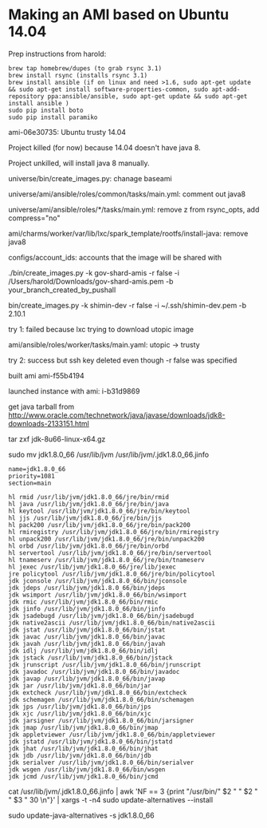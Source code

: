 Making an AMI based on Ubuntu 14.04
==========

Prep instructions from harold:
```
brew tap homebrew/dupes (to grab rsync 3.1)
brew install rsync (installs rsync 3.1)
brew install ansible (if on linux and need >1.6, sudo apt-get update && sudo apt-get install software-properties-common, sudo apt-add-repository ppa:ansible/ansible, sudo apt-get update && sudo apt-get install ansible )
sudo pip install boto
sudo pip install paramiko
```

ami-06e30735: Ubuntu trusty 14.04

Project killed (for now) because 14.04 doesn't have java 8.

Project unkilled, will install java 8 manually.


universe/bin/create_images.py: chanage baseami

universe/ami/ansible/roles/common/tasks/main.yml: comment out java8


universe/ami/ansible/roles/*/tasks/main.yml: remove z from rsync_opts, add compress=\"no\"

ami/charms/worker/var/lib/lxc/spark_template/rootfs/install-java: remove java8

configs/account_ids: accounts that the image will be shared with

./bin/create_images.py -k gov-shard-amis -r false -i /Users/harold/Downloads/gov-shard-amis.pem -b your_branch_created_by_pushall

bin/create_images.py -k shimin-dev -r false -i ~/.ssh/shimin-dev.pem -b 2.10.1

try 1: failed because lxc trying to download utopic image

ami/ansible/roles/worker/tasks/main.yaml: utopic -> trusty

try 2: success but ssh key deleted even though -r false was specified

built ami ami-f55b4194

launched instance with ami: i-b31d9869

get java tarball from http://www.oracle.com/technetwork/java/javase/downloads/jdk8-downloads-2133151.html

tar zxf jdk-8u66-linux-x64.gz

sudo mv jdk1.8.0_66 /usr/lib/jvm
/usr/lib/jvm/.jdk1.8.0_66.jinfo
```
name=jdk1.8.0_66
priority=1081
section=main

hl rmid /usr/lib/jvm/jdk1.8.0_66/jre/bin/rmid
hl java /usr/lib/jvm/jdk1.8.0_66/jre/bin/java
hl keytool /usr/lib/jvm/jdk1.8.0_66/jre/bin/keytool
hl jjs /usr/lib/jvm/jdk1.8.0_66/jre/bin/jjs
hl pack200 /usr/lib/jvm/jdk1.8.0_66/jre/bin/pack200
hl rmiregistry /usr/lib/jvm/jdk1.8.0_66/jre/bin/rmiregistry
hl unpack200 /usr/lib/jvm/jdk1.8.0_66/jre/bin/unpack200
hl orbd /usr/lib/jvm/jdk1.8.0_66/jre/bin/orbd
hl servertool /usr/lib/jvm/jdk1.8.0_66/jre/bin/servertool
hl tnameserv /usr/lib/jvm/jdk1.8.0_66/jre/bin/tnameserv
hl jexec /usr/lib/jvm/jdk1.8.0_66/jre/lib/jexec
jre policytool /usr/lib/jvm/jdk1.8.0_66/jre/bin/policytool
jdk jconsole /usr/lib/jvm/jdk1.8.0_66/bin/jconsole
jdk jdeps /usr/lib/jvm/jdk1.8.0_66/bin/jdeps
jdk wsimport /usr/lib/jvm/jdk1.8.0_66/bin/wsimport
jdk rmic /usr/lib/jvm/jdk1.8.0_66/bin/rmic
jdk jinfo /usr/lib/jvm/jdk1.8.0_66/bin/jinfo
jdk jsadebugd /usr/lib/jvm/jdk1.8.0_66/bin/jsadebugd
jdk native2ascii /usr/lib/jvm/jdk1.8.0_66/bin/native2ascii
jdk jstat /usr/lib/jvm/jdk1.8.0_66/bin/jstat
jdk javac /usr/lib/jvm/jdk1.8.0_66/bin/javac
jdk javah /usr/lib/jvm/jdk1.8.0_66/bin/javah
jdk idlj /usr/lib/jvm/jdk1.8.0_66/bin/idlj
jdk jstack /usr/lib/jvm/jdk1.8.0_66/bin/jstack
jdk jrunscript /usr/lib/jvm/jdk1.8.0_66/bin/jrunscript
jdk javadoc /usr/lib/jvm/jdk1.8.0_66/bin/javadoc
jdk javap /usr/lib/jvm/jdk1.8.0_66/bin/javap
jdk jar /usr/lib/jvm/jdk1.8.0_66/bin/jar
jdk extcheck /usr/lib/jvm/jdk1.8.0_66/bin/extcheck
jdk schemagen /usr/lib/jvm/jdk1.8.0_66/bin/schemagen
jdk jps /usr/lib/jvm/jdk1.8.0_66/bin/jps
jdk xjc /usr/lib/jvm/jdk1.8.0_66/bin/xjc
jdk jarsigner /usr/lib/jvm/jdk1.8.0_66/bin/jarsigner
jdk jmap /usr/lib/jvm/jdk1.8.0_66/bin/jmap
jdk appletviewer /usr/lib/jvm/jdk1.8.0_66/bin/appletviewer
jdk jstatd /usr/lib/jvm/jdk1.8.0_66/bin/jstatd
jdk jhat /usr/lib/jvm/jdk1.8.0_66/bin/jhat
jdk jdb /usr/lib/jvm/jdk1.8.0_66/bin/jdb
jdk serialver /usr/lib/jvm/jdk1.8.0_66/bin/serialver
jdk wsgen /usr/lib/jvm/jdk1.8.0_66/bin/wsgen
jdk jcmd /usr/lib/jvm/jdk1.8.0_66/bin/jcmd
```

cat /usr/lib/jvm/.jdk1.8.0_66.jinfo | awk 'NF == 3 {print "/usr/bin/" $2 " " $2 " " $3 " 30 \n"}' | xargs -t -n4 sudo update-alternatives --install


sudo update-java-alternatives  -s jdk1.8.0_66
